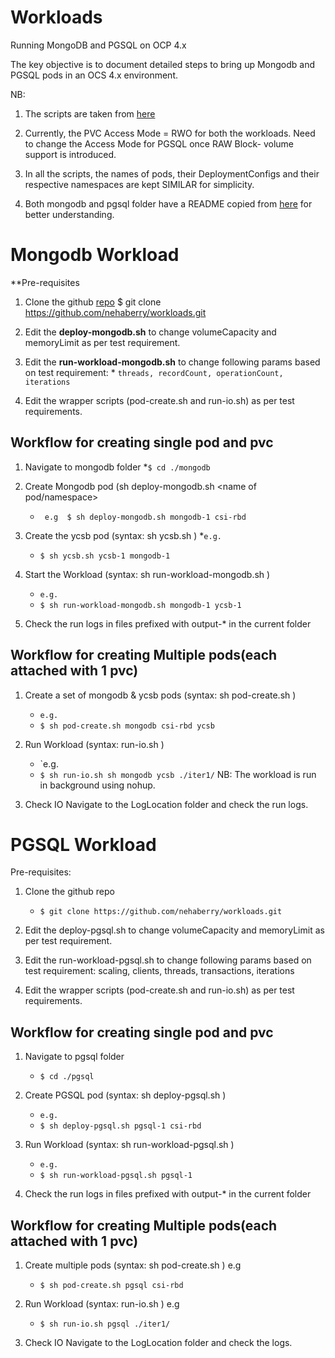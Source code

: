 # Workloads

Running MongoDB and PGSQL on OCP 4.x

The key objective is to document detailed steps to bring up Mongodb and PGSQL pods in an  OCS 4.x environment. 

NB:
 
1. The scripts are taken from [here](https://github.com/iamniting/ocs.git)

2. Currently, the PVC Access Mode = RWO for both the workloads. Need to change the Access Mode for PGSQL once RAW Block- volume support is introduced.

3. In all the scripts, the names of pods, their DeploymentConfigs and their respective namespaces are kept SIMILAR for simplicity.

4. Both mongodb and pgsql folder have a README copied from [here](https://github.com/iamniting/ocs.git) for better understanding.

# Mongodb Workload

**Pre-requisites 

1. Clone the github [repo](https://github.com/nehaberry/workloads.git) 
	$ git clone https://github.com/nehaberry/workloads.git

2. Edit the **deploy-mongodb.sh** to change volumeCapacity and memoryLimit as per test requirement.

3. Edit the **run-workload-mongodb.sh** to change following params based on test requirement:
    	* `threads, recordCount, operationCount, iterations`

4. Edit the wrapper scripts (pod-create.sh and run-io.sh) as per test requirements.

## Workflow for creating single pod and pvc

1. Navigate to mongodb folder
    *`$ cd ./mongodb`

2. Create Mongodb pod (sh deploy-mongodb.sh <name of pod/namespace> <Storageclass Name>
    * ` e.g 
	$ sh deploy-mongodb.sh mongodb-1 csi-rbd`


3. Create the ycsb pod (syntax:  sh ycsb.sh <name> <namespace>)
    *`e.g.`
	* `$ sh ycsb.sh ycsb-1 mongodb-1`
      
4. Start the Workload (syntax: sh run-workload-mongodb.sh <mongodbDC> <ycsbDC>)
    * `e.g.` 
	* `$ sh run-workload-mongodb.sh mongodb-1 ycsb-1`

5. Check the run logs in files prefixed with output-* in the current folder
     
## Workflow for creating Multiple pods(each attached with 1 pvc)

1. Create a set of mongodb & ycsb pods (syntax: sh pod-create.sh <mongoPrefix> <StorageClassName> <ycsb-prefix>)
    * `e.g.`
	* `$ sh pod-create.sh mongodb csi-rbd ycsb`

2. Run  Workload (syntax:  run-io.sh <mongoPrefix> <ycsbPrefix> <logLocation>)
   * `e.g.
	* `$ sh run-io.sh sh mongodb ycsb ./iter1/`
    NB: The workload is run in background using nohup.

4. Check IO
	Navigate to the LogLocation folder and check the run logs.


# PGSQL Workload

Pre-requisites: 

1. Clone the github repo 
    * `$ git clone https://github.com/nehaberry/workloads.git`

2. Edit the deploy-pgsql.sh to change volumeCapacity and memoryLimit as per test requirement.

3. Edit the run-workload-pgsql.sh to change following params based on test requirement:
    scaling, clients, threads, transactions, iterations

4. Edit the wrapper scripts (pod-create.sh and run-io.sh) as per test requirements.

## Workflow for creating single pod and pvc


1. Navigate to pgsql folder 
	  * `$ cd ./pgsql`

2. Create PGSQL pod (syntax: sh deploy-pgsql.sh <name> <Storageclass> )
    * `e.g.` 
	* `$ sh deploy-pgsql.sh pgsql-1 csi-rbd`
      
3. Run Workload (syntax:  sh run-workload-pgsql.sh <pgsqlDC> )
    * `e.g.` 
    * `$ sh run-workload-pgsql.sh pgsql-1`

4. Check the run logs in files prefixed with output-* in the current folder
     
## Workflow for creating Multiple pods(each attached with 1 pvc)

1. Create multiple pods (syntax: sh pod-create.sh <pgsqlPrefix> <StorageClassName> )
    e.g 
	* `$ sh pod-create.sh pgsql csi-rbd`

2. Run  Workload (syntax: run-io.sh <pgsqlPrefix>  <logLocation>)
    e.g 
	* `$ sh run-io.sh pgsql ./iter1/`

3. Check IO
    Navigate to the LogLocation folder and check the logs.
